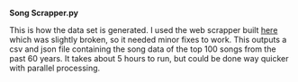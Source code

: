 **Song Scrapper.py**

  This is how the data set is generated. I used the web scrapper built [here](https://github.com/sharpie-007/dataAndMusic/blob/master/49%20Years%20of%20Music%20-%20Collection%20and%20Analysis.ipynb)
 which was slightly broken, so it needed minor fixes to work. This outputs a csv and json file containing the song data of the top 100 songs from the past 60 years. It takes about 5 hours to run, but could be done way quicker with parallel processing.
